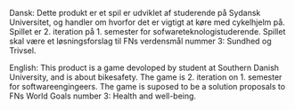 Dansk:
Dette produkt er et spil er udviklet af studerende på Sydansk Universitet,
og handler om hvorfor det er vigtigt at køre med cykelhjelm på.
Spillet er 2. iteration på 1. semester for sofwareteknologistuderende.
Spillet skal være et løsningsforslag til FNs verdensmål nummer 3: Sundhed og Trivsel.

English:
This product is a game devoloped by student at Southern Danish University,
and is about bikesafety.
The game is 2. iteration on 1. semester for softwareengingeers.
The game is suposed to be a solution proposals to FNs World Goals number 3: Health and well-being.
